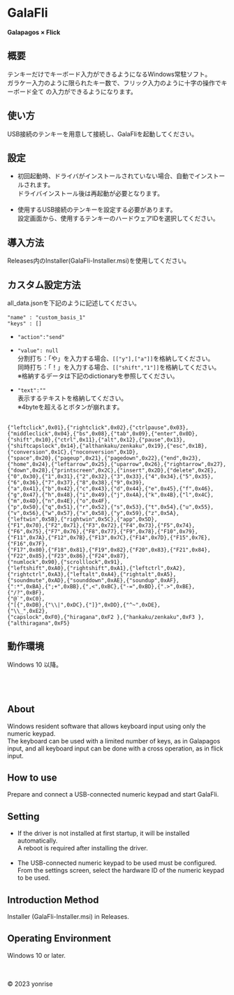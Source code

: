 # GalaFli
**Galapagos × Flick**
## 概要
テンキーだけでキーボード入力ができるようになるWindows常駐ソフト。<br>
ガラケー入力のように限られたキー数で、フリック入力のように十字の操作でキーボード全て
の入力ができるようになります。
## 使い方
USB接続のテンキーを用意して接続し、GalaFliを起動してください。
## 設定
* 初回起動時、ドライバがインストールされていない場合、自動でインストールされます。<br>
ドライバインストール後は再起動が必要となります。<br><br>
* 使用するUSB接続のテンキーを設定する必要があります。<br>
設定画面から、使用するテンキーのハードウェアIDを選択してください。
## 導入方法
Releases内のInstaller(GalaFli-Installer.msi)を使用してください。
## カスタム設定方法
all_data.jsonを下記のように記述してください。<br><br>
` "name" : "custom_basis_1" `<br>
` "keys" : [] `
* ` "action":"send" `<br>
* ` "value": null `<br>
分割打ち：「や」を入力する場合、` [["y"],["a"]] `を格納してください。<br>
同時打ち：「！」を入力する場合、` [["shift","1"]] `を格納してください。<br>
※格納するデータは下記のdictionaryを参照してください。

* ` "text":"" ` <br>
表示するテキストを格納してください。<br>
※4byteを超えるとボタンが崩れます。<br><br>

```csharp:data
{"leftclick",0x01},{"rightclick",0x02},{"ctrlpause",0x03},{"middleclick",0x04},{"bs",0x08},{"tab",0x09},{"enter",0x0D},
{"shift",0x10},{"ctrl",0x11},{"alt",0x12},{"pause",0x13},{"shiftcapslock",0x14},{"althankaku/zenkaku",0x19},{"esc",0x1B},{"conversion",0x1C},{"noconversion",0x1D},
{"space",0x20},{"pageup",0x21},{"pagedown",0x22},{"end",0x23},{"home",0x24},{"leftarrow",0x25},{"uparrow",0x26},{"rightarrow",0x27},{"down",0x28},{"printscreen",0x2C},{"insert",0x2D},{"delete",0x2E},
{"0",0x30},{"1",0x31},{"2",0x32},{"3",0x33},{"4",0x34},{"5",0x35},{"6",0x36},{"7",0x37},{"8",0x38},{"9",0x39},
{"a",0x41},{"b",0x42},{"c",0x43},{"d",0x44},{"e",0x45},{"f",0x46},{"g",0x47},{"h",0x48},{"i",0x49},{"j",0x4A},{"k",0x4B},{"l",0x4C},{"m",0x4D},{"n",0x4E},{"o",0x4F},
{"p",0x50},{"q",0x51},{"r",0x52},{"s",0x53},{"t",0x54},{"u",0x55},{"v",0x56},{"w",0x57},{"x",0x58},{"y",0x59},{"z",0x5A},{"leftwin",0x5B},{"rightwin",0x5C},{"app",0x5D},
{"F1",0x70},{"F2",0x71},{"F3",0x72},{"F4",0x73},{"F5",0x74},{"F6",0x75},{"F7",0x76},{"F8",0x77},{"F9",0x78},{"F10",0x79},{"F11",0x7A},{"F12",0x7B},{"F13",0x7C},{"F14",0x7D},{"F15",0x7E},{"F16",0x7F},
{"F17",0x80},{"F18",0x81},{"F19",0x82},{"F20",0x83},{"F21",0x84},{"F22",0x85},{"F23",0x86},{"F24",0x87},
{"numlock",0x90},{"scrolllock",0x91},
{"leftshift",0xA0},{"rightshift",0xA1},{"leftctrl",0xA2},{"rightctrl",0xA3},{"leftalt",0xA4},{"rightalt",0xA5},{"soundmute",0xAD},{"sounddown",0xAE},{"soundup",0xAF},
{":*",0xBA},{";+",0xBB},{",<",0xBC},{"-=",0xBD},{".>",0xBE},{"/?",0xBF},
{"@`",0xC0},
{"[{",0xDB},{"\\|",0xDC},{"]}",0xDD},{"^~",0xDE},
{"\\_",0xE2},
{"capslock",0xF0},{"hiragana",0xF2 },{"hankaku/zenkaku",0xF3 },{"althiragana",0xF5}
```

## 動作環境
Windows 10 以降。 <br><br><br><br>

## About
Windows resident software that allows keyboard input using only the numeric keypad.<br>
The keyboard can be used with a limited number of keys, as in Galapagos input, and all keyboard input can be done with a cross operation, as in flick input.
## How to use
Prepare and connect a USB-connected numeric keypad and start GalaFli.
## Setting
* If the driver is not installed at first startup, it will be installed automatically.<br>
A reboot is required after installing the driver.<br><br>
* The USB-connected numeric keypad to be used must be configured.<br>
From the settings screen, select the hardware ID of the numeric keypad to be used.
## Introduction Method
Installer (GalaFli-Installer.msi) in Releases.
## Operating Environment
Windows 10 or later.

<br><br>
© 2023 yonrise
